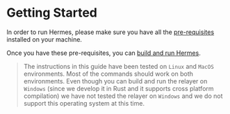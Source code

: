 # Getting Started

In order to run Hermes, please make sure you have all the 
[pre-requisites](./pre_requisites.md) installed on your machine.

Once you have these pre-requisites, you can
[build and run Hermes](./setup.md).

> The instructions in this guide have been tested on `Linux` and `MacOS` 
> environments. Most of the commands should work on both environments. Even 
> though you can build and run the relayer on `Windows` (since we develop it 
> in Rust and it supports cross platform compilation) we have not tested the 
> relayer on `Windows` and we do not support this operating system at this time.